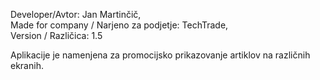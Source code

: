 Developer/Avtor: Jan Martinčič,<br/>
Made for company / Narjeno za podjetje: TechTrade,<br/>
Version / Različica: 1.5<br/>

Aplikacije je namenjena za promocijsko prikazovanje artiklov na različnih ekranih.<br/>
